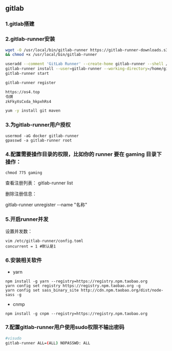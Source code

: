## gitlab
### 1.gitlab搭建
### 2.gitlab-runner安装
```bash
wget -O /usr/local/bin/gitlab-runner https://gitlab-runner-downloads.s3.amazonaws.com/latest/binaries/gitlab-runner-linux-amd64 \
&& chmod +x /usr/local/bin/gitlab-runner 

useradd --comment 'GitLab Runner' --create-home gitlab-runner --shell /bin/bash 
gitlab-runner install --user=gitlab-runner --working-directory=/home/gitlab-runner 
gitlab-runner start

gitlab-runner register

https://os4.top
令牌
zkFkyXsCxda_hkpxhRs4

yum -y install git maven
```
### 3.为gitlab-runner用户授权
```
usermod -aG docker gitlab-runner
gpasswd -a gitlab-runner root
```
### 4.配置需要操作目录的权限，比如你的 runner 要在 gaming 目录下操作：
```
chmod 775 gaming
```
查看注册列表：
gitlab-runner list

删除注册信息：

gitlab-runner unregister --name "名称"

### 5.开启runner并发
设置并发数：
```
vim /etc/gitlab-runner/config.toml
concurrent = 1 #默认是1
```
### 6.安装相关软件
- yarn
```
npm install -g yarn --registry=https://registry.npm.taobao.org
yarn config set registry https://registry.npm.taobao.org -g
yarn config set sass_binary_site http://cdn.npm.taobao.org/dist/node-sass -g
```
- cnmp
```
npm install -g cnpm --registry=https://registry.npm.taobao.org
```

### 7.配置gitlab-runner用户使用sudo权限不输出密码
```bash
#visudo 
gitlab-runner ALL=(ALL) NOPASSWD: ALL
```
